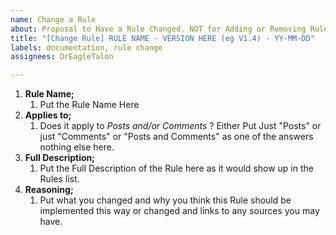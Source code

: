```yaml
---
name: Change a Rule
about: Proposal to Have a Rule Changed. NOT for Adding or Removing Rules.
title: "[Change Rule] RULE NAME - VERSION HERE (eg V1.4) - YY-MM-DD"
labels: documentation, rule change
assignees: DrEagleTalon

---
```


1. **Rule Name;**
   1. Put the Rule Name Here
2. **Applies to;**
   1. Does it apply to *Posts and/or Comments* ? Either Put Just "Posts" or  just "Comments" or "Posts and Comments" as one of the answers nothing else here.
3. **Full Description;**
   1. Put the Full Description of the Rule here as it would show up in the Rules list.
4. **Reasoning;**
   1. Put what you changed and why you think this Rule should be implemented this way or changed and links to any sources you may have.
